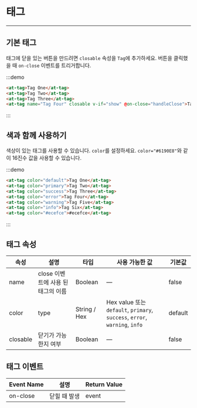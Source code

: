 # 태그

----

## 기본 태그

태그에 닫을 있는 버튼을 만드려면 `closable` 속성을 `Tag`에 추가하세요. 버튼을 클릭했을 때 `on-close` 이벤트를 트리거합니다.

:::demo
```html
<at-tag>Tag One</at-tag>
<at-tag>Tag Two</at-tag>
<at-tag>Tag Three</at-tag>
<at-tag name="Tag Four" closable v-if="show" @on-close="handleClose">Tag Four</at-tag>
```
:::

## 색과 함께 사용하기

색상이 있는 태그를 사용할 수 있습니다. `color`를 설정하세요. `color="#6190E8"`와 같이 16진수 값을 사용할 수 있습니다.

:::demo
```html
<at-tag color="default">Tag One</at-tag>
<at-tag color="primary">Tag Two</at-tag>
<at-tag color="success">Tag Three</at-tag>
<at-tag color="error">Tag Four</at-tag>
<at-tag color="warning">Tag Five</at-tag>
<at-tag color="info">Tag Six</at-tag>
<at-tag color="#ecefce">#ecefce</at-tag>
```
:::

## 태그 속성

| 속성      | 설명          | 타입      | 사용 가능한 값                           | 기본값  |
|---------- |-------------- |---------- |--------------------------------  |-------- |
| name | close 이벤트에 사용 된 태그의 이름 | Boolean | — | false |
| color | type | String / Hex | Hex value 또는 `default`, `primary`, `success`, `error`, `warning`, `info` | default |
| closable | 닫기가 가능한지 여부 | Boolean | — | false |

## 태그 이벤트

| Event Name      | 설명          | Return Value  |
|---------- |-------------- |---------- |
| on-close | 닫힐 때 발생 | event |

<script>
  export default {
    data () {
      return {
        show: true
      }
    },
    methods: {
      handleClose (evt, name) {
        this.$Message.info(`Close Tag - ${name}`)
        this.show = false
      }
    }
  }
</script>
